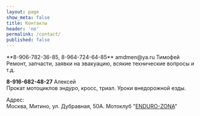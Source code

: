 ```yaml
---
layout: page
show_meta: false
title: Контакты
header: 'no'
permalink: /contact/
published: false
---
```


<div markdown="1">
**8-906-782-36-85, 8-964-724-64-85** amdmen@ya.ru Тимофей  
Ремонт, запчасти, заявки на эвакуацию, всякие технические вопросы и т.д.

**8-916-682-48-27** Алексей  
Прокат мотоциклов эндуро, кросс, триал. Уроки внедорожной езды.

Адрес:  
Москва, Митино, ул. Дубравная, 50А. Мотоклуб "<a href="http://enduro-zona.ru">ENDURO-ZONA</a>"
</div>
<script type="text/javascript" charset="utf-8" async src="https://api-maps.yandex.ru/services/constructor/1.0/js/?um=constructor%3Aba1db67cbd2148a25d27921513bf26b02071901fce0d721f38563e79b081961c&amp;width=600&amp;height=450&amp;lang=ru_RU&amp;scroll=true"></script>​<script type="text/javascript" charset="utf-8" src="https://api-maps.yandex.ru/services/constructor/1.0/js/?sid=ZN5vgdEXEPUtkW6yZ5CPpX3ydbTIcg_O&width=600&height=450"></script>
